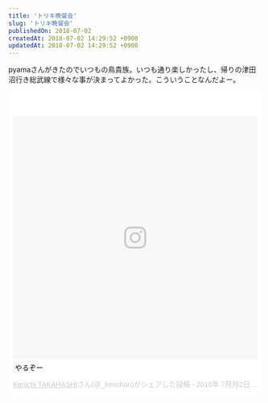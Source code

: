 ```yaml
---
title: 'トリキ晩餐会'
slug: 'トリキ晩餐会'
publishedOn: 2018-07-02
createdAt: 2018-07-02 14:29:52 +0900
updatedAt: 2018-07-02 14:29:52 +0900
---
```

pyamaさんがきたのでいつもの鳥貴族。いつも通り楽しかったし、帰りの津田沼行き総武線で様々な事が決まってよかった。こういうことなんだよー。

<blockquote class="instagram-media" data-instgrm-captioned data-instgrm-permalink="https://www.instagram.com/p/BkuiBQ7hsM3/" data-instgrm-version="8" style=" background:#FFF; border:0; border-radius:3px; box-shadow:0 0 1px 0 rgba(0,false,0,0.5),0 1px 10px 0 rgba(0,false,0,0.15); margin: 1px; max-width:658px; padding:0; width:99.375%; width:-webkit-calc(100% - 2px); width:calc(100% - 2px);"><div style="padding:8px;"> <div style=" background:#F8F8F8; line-height:0; margin-top:40px; padding:50.0% 0; text-align:center; width:100%;"> <div style=" background:url(data:image/png;base64,iVBORw0KGgoAAAANSUhEUgAAACwAAAAsCAMAAAApWqozAAAABGdBTUEAALGPC/xhBQAAAAFzUkdCAK7OHOkAAAAMUExURczMzPf399fX1+bm5mzY9AMAAADiSURBVDjLvZXbEsMgCES5/P8/t9FuRVCRmU73JWlzosgSIIZURCjo/ad+EQJJB4Hv8BFt+IDpQoCx1wjOSBFhh2XssxEIYn3ulI/6MNReE07UIWJEv8UEOWDS88LY97kqyTliJKKtuYBbruAyVh5wOHiXmpi5we58Ek028czwyuQdLKPG1Bkb4NnM+VeAnfHqn1k4+GPT6uGQcvu2h2OVuIf/gWUFyy8OWEpdyZSa3aVCqpVoVvzZZ2VTnn2wU8qzVjDDetO90GSy9mVLqtgYSy231MxrY6I2gGqjrTY0L8fxCxfCBbhWrsYYAAAAAElFTkSuQmCC); display:block; height:44px; margin:0 auto -44px; position:relative; top:-22px; width:44px;"></div></div> <p style=" margin:8px 0 0 0; padding:0 4px;"> <a href="https://www.instagram.com/p/BkuiBQ7hsM3/" style=" color:#000; font-family:Arial,sans-serif; font-size:14px; font-style:normal; font-weight:normal; line-height:17px; text-decoration:none; word-wrap:break-word;" target="_blank">やるぞー</a></p> <p style=" color:#c9c8cd; font-family:Arial,sans-serif; font-size:14px; line-height:17px; margin-bottom:0; margin-top:8px; overflow:hidden; padding:8px 0 7px; text-align:center; text-overflow:ellipsis; white-space:nowrap;"><a href="https://www.instagram.com/_kenchan/" style=" color:#c9c8cd; font-family:Arial,sans-serif; font-size:14px; font-style:normal; font-weight:normal; line-height:17px;" target="_blank"> Kenichi TAKAHASHI</a>さん(@_kenchan)がシェアした投稿 - <time style=" font-family:Arial,sans-serif; font-size:14px; line-height:17px;" datetime="2018-07-02T11:08:46+00:00">2018年 7月月2日午前4時08分PDT</time></p></div></blockquote> <script async defer src="//www.instagram.com/embed.js"></script>
